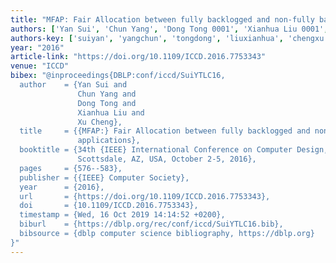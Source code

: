 ```yaml
---
title: "MFAP: Fair Allocation between fully backlogged and non-fully backlogged applications"
authors: ['Yan Sui', 'Chun Yang', 'Dong Tong 0001', 'Xianhua Liu 0001', 'Xu Cheng 0001']
authors-key: ['suiyan', 'yangchun', 'tongdong', 'liuxianhua', 'chengxu']
year: "2016"
article-link: "https://doi.org/10.1109/ICCD.2016.7753343"
venue: "ICCD"
bibex: "@inproceedings{DBLP:conf/iccd/SuiYTLC16,
  author    = {Yan Sui and
               Chun Yang and
               Dong Tong and
               Xianhua Liu and
               Xu Cheng},
  title     = {{MFAP:} Fair Allocation between fully backlogged and non-fully backlogged
               applications},
  booktitle = {34th {IEEE} International Conference on Computer Design, {ICCD} 2016,
               Scottsdale, AZ, USA, October 2-5, 2016},
  pages     = {576--583},
  publisher = {{IEEE} Computer Society},
  year      = {2016},
  url       = {https://doi.org/10.1109/ICCD.2016.7753343},
  doi       = {10.1109/ICCD.2016.7753343},
  timestamp = {Wed, 16 Oct 2019 14:14:52 +0200},
  biburl    = {https://dblp.org/rec/conf/iccd/SuiYTLC16.bib},
  bibsource = {dblp computer science bibliography, https://dblp.org}
}"
---
```

